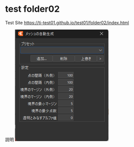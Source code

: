 # test folder02

Test Site
https://ti-test01.github.io/test01/folder02/index.html

説明
![](image/メッシュの自動生成ダイアログ.png)

